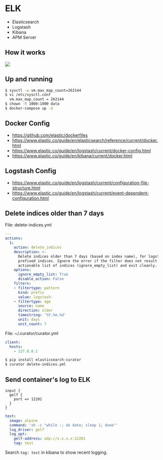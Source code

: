 ELK
===

- Elasticsearch
- Logstash
- Kibana
- APM Server

## How it works

![](https://logz.io/wp-content/uploads/2017/03/elk-pipeline-in-docker-environment.png)

## Up and running

```bash
$ sysctl -w vm.max_map_count=262144
$ vi /etc/sysctl.conf
  vm.max_map_count = 262144
$ chown -R 1000:1000 data
$ docker-compose up -d
```

## Docker Config

- https://github.com/elastic/dockerfiles
- https://www.elastic.co/guide/en/elasticsearch/reference/current/docker.html
- https://www.elastic.co/guide/en/logstash/current/docker-config.html
- https://www.elastic.co/guide/en/kibana/current/docker.html

## Logstash Config

- https://www.elastic.co/guide/en/logstash/current/configuration-file-structure.html
- https://www.elastic.co/guide/en/logstash/current/event-dependent-configuration.html

## Delete indices older than 7 days

File: delete-indices.yml

```yaml
---
actions:
  1:
    action: delete_indices
    description: >-
      Delete indices older than 7 days (based on index name), for logstash-
      prefixed indices. Ignore the error if the filter does not result in an
      actionable list of indices (ignore_empty_list) and exit cleanly.
    options:
      ignore_empty_list: True
      disable_action: False
    filters:
    - filtertype: pattern
      kind: prefix
      value: logstash-
    - filtertype: age
      source: name
      direction: older
      timestring: '%Y.%m.%d'
      unit: days
      unit_count: 7
```

File: ~/.curator/curator.yml

```yaml
client:
  hosts:
    - 127.0.0.1
```

```bash
$ pip install elasticsearch-curator
$ curator delete-indices.yml
```

## Send container's log to ELK

```nginx
input {
  gelf {
    port => 12201
  }
}
```

```yaml
test:
  image: alpine
  command: 'sh -c "while :; do date; sleep 1; done"'
  log_driver: gelf
  log_opt:
    gelf-address: udp://x.x.x.x:12201
    tag: test
```

Search `tag: test` in kibana to show recent logging.
